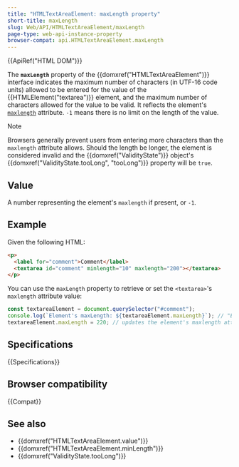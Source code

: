 ```yaml
---
title: "HTMLTextAreaElement: maxLength property"
short-title: maxLength
slug: Web/API/HTMLTextAreaElement/maxLength
page-type: web-api-instance-property
browser-compat: api.HTMLTextAreaElement.maxLength
---
```


{{ApiRef("HTML DOM")}}

The **`maxLength`** property of the {{domxref("HTMLTextAreaElement")}} interface indicates the maximum number of characters (in UTF-16 code units) allowed to be entered for the value of the {{HTMLElement("textarea")}} element, and the maximum number of characters allowed for the value to be valid. It reflects the element's [`maxlength`](/en-US/docs/Web/HTML/Reference/Elements/textarea#maxlength) attribute. `-1` means there is no limit on the length of the value.

> [!NOTE]
> Browsers generally prevent users from entering more characters than the `maxlength` attribute allows. Should the length be longer, the element is considered invalid and the {{domxref("ValidityState")}} object's {{domxref("ValidityState.tooLong", "tooLong")}} property will be `true`.

## Value

A number representing the element's `maxlength` if present, or `-1`.

## Example

Given the following HTML:

```html
<p>
  <label for="comment">Comment</label>
  <textarea id="comment" minlength="10" maxlength="200"></textarea>
</p>
```

You can use the `maxLength` property to retrieve or set the `<textarea>`'s `maxlength` attribute value:

```js
const textareaElement = document.querySelector("#comment");
console.log(`Element's maxLength: ${textareaElement.maxLength}`); // "Element's maxlength: 200"
textareaElement.maxLength = 220; // updates the element's maxlength attribute value
```

## Specifications

{{Specifications}}

## Browser compatibility

{{Compat}}

## See also

- {{domxref("HTMLTextAreaElement.value")}}
- {{domxref("HTMLTextAreaElement.minLength")}}
- {{domxref("ValidityState.tooLong")}}
